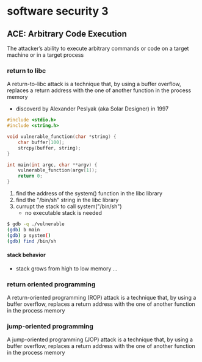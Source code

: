 # software security 3
## ACE: Arbitrary Code Execution
The attacker’s ability to execute arbitrary commands or code on a target machine or in a target process
### return to libc
A return-to-libc attack is a technique that, by using a buffer overflow, replaces a return address with the one of another function in the process memory
- discoverd by Alexander Peslyak (aka Solar Designer) in 1997

```c
#include <stdio.h>
#include <string.h>

void vulnerable_function(char *string) {
    char buffer[100];
    strcpy(buffer, string);
}

int main(int argc, char **argv) {
    vulnerable_function(argv[1]);
    return 0;
}
```

1. find the address of the system() function in the libc library
2. find the "/bin/sh" string in the libc library
3. currupt the stack to call system("/bin/sh")
   - no executable stack is needed 

```bash
$ gdb -q ./vulnerable
(gdb) b main
(gdb) p system()
(gdb) find /bin/sh
```

#### stack behavior
- stack grows from high to low memory
...

### return oriented programming
A return-oriented programming (ROP) attack is a technique that, by using a buffer overflow, replaces a return address with the one of another function in the process memory  

### jump-oriented programming
A jump-oriented programming (JOP) attack is a technique that, by using a buffer overflow, replaces a return address with the one of another function in the process memory
